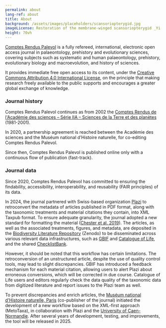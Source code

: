 ```yaml
---
permalink: about
lang-ref: about
title: About
background: /assets/images/placeholders/scansoriopterygid.jpg
imageLicense: Restoration of the membrane-winged scansoriopterygid _Yi qi_. Credits Emily Willoughby (CC BY 4.0).
height: 70vh
---
```

[Comptes Rendus Palevol](https://sciencepress.mnhn.fr/en/periodiques/comptes-rendus-palevol) is a fully refereed, international, electronic open access journal in palaeontology, prehistory and evolutionary sciences, covering subjects such as systematic and human palaeontology, prehistory, evolutionary biology and macroevolution, and history of sciences.

It provides immediate free open access to its content, under the [Creative Commons Attribution 4.0 International License](https://creativecommons.org/licenses/by/4.0/), on the principle that making research freely available to the public supports and encourages a greater global exchange of knowledge.

### Journal history

Comptes Rendus Palevol continues as from 2002 the [Comptes Rendus de l'Académie des sciences – Série IIA – Sciences de la Terre et des planètes](https://www.sciencedirect.com/journal/comptes-rendus-de-lacademie-des-sciences-series-iia-earth-and-planetary-science) (1981-2001).

In 2020, a partnership agreement is reached between the Académie des sciences and the Muséum national d’Histoire naturelle, for co-editing Comptes Rendus Palevol.

Since then, Comptes Rendus Palevol is published online only with a continuous flow of publication (fast-track).

### Journal data

Since 2020, Comptes Rendus Palevol has committed to ensuring the findability, accessibility, interoperability, and reusability (FAIR principles) of its data.

In 2024, the journal partnered with Swiss-based organization [Plazi](https://plazi.org/) to retroconvert the metadata of articles published in PDF format, along with the taxonomic treatments and material citations they contain, into XML Taxpub format. To ensure adequate granularity, the journal adopted a new standard for formatting the material ([Chester et al. 2019](https://doi.org/10.5852/ejt.2019.586)). The articles, as well as the associated treatments, figures, and metadata, are deposited in the [Biodiversity Literature Repository](https://zenodo.org/communities/biosyslit) (Zenodo) to be disseminated across various relevant data infrastructures, such as [GBIF](https://www.gbif.org/) and [Catalogue of Life](https://www.catalogueoflife.org/), and the shared [ChecklistBank](https://www.checklistbank.org/).

However, it should be noted that this workflow has certain limitations. The retroconversion of an unstructured article, despite the use of quality control tools, may lead to slight discrepancies. GBIF has introduced a feedback mechanism for each material citation, allowing users to alert Plazi about erroneous conversions, which will be corrected in due course. Catalogue of Life users and editors regularly check the data quality of the taxonomic data from digitized literature and report issues to the Plazi team as well.

To prevent discrepancies and enrich articles, the [Muséum national d'Histoire naturelle, Paris](https://sciencepress.mnhn.fr) (co-publisher of the journal) initiated the development of a new workflow based on the XML-first approach (MetoTaxa), in collaboration with Plazi and the [University of Caen-Normandie](https://www.unicaen.fr/). After several years of development, testing, and improvements, the tool will be released in 2025.
